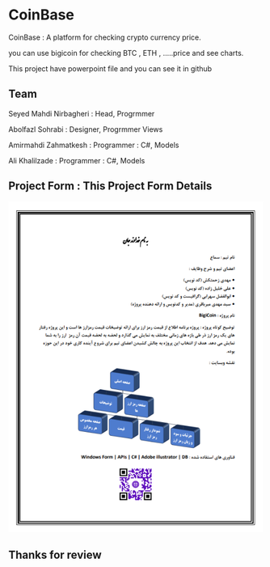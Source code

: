 # CoinBase
CoinBase : A platform for checking crypto currency price.

you can use bigicoin for checking BTC , ETH , .....price and see charts.

This project have powerpoint file and you can see it in github
## Team 
Seyed Mahdi Nirbagheri : Head, Progrmmer 

Abolfazl Sohrabi : Designer, Progrmmer Views

Amirmahdi Zahmatkesh : Programmer : C#, Models

Ali Khalilzade : Programmer : C#, Models

## Project Form : This Project Form Details
![alt text](https://github.com/mahdimirbagheri/BigiCoin/blob/main/Coin.png?raw=true)
## Thanks for review
